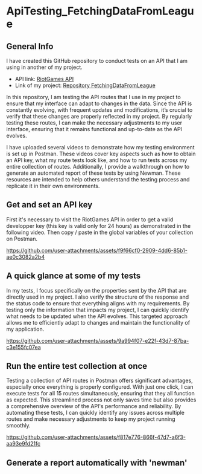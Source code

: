 # ApiTesting_FetchingDataFromLeague

## General Info
I have created this GitHub repository to conduct tests on an API that I am using in another of my project. 
* API link: [RiotGames API](https://developer.riotgames.com/)
* Link of my project: [Repository FetchingDataFromLeague](https://github.com/wooit/FetchingDataFromLeague)
  
In this repository, I am testing the API routes that I use in my project to ensure that my interface can adapt to changes in the data. Since the API is constantly evolving, with frequent updates and modifications, it’s crucial to verify that these changes are properly reflected in my project. By regularly testing these routes, I can make the necessary adjustments to my user interface, ensuring that it remains functional and up-to-date as the API evolves.

I have uploaded several videos to demonstrate how my testing environment is set up in Postman. These videos cover key aspects such as how to obtain an API key, what my route tests look like, and how to run tests across my entire collection of routes. Additionally, I provide a walkthrough on how to generate an automated report of these tests by using Newman. These resources are intended to help others understand the testing process and replicate it in their own environments.

## Get and set an API key
First it's necessary to visit the RiotGames API in order to get a valid developper key (this key is valid only for 24 hours) as demonstrated in the following video. Then copy / paste in the global variables of your collection on Postman.

https://github.com/user-attachments/assets/f9f66cf0-2909-4dd6-85b1-ae0c3082a2b4

## A quick glance at some of my tests
In my tests, I focus specifically on the properties sent by the API that are directly used in my project. I also verify the structure of the response and the status code to ensure that everything aligns with my requirements. By testing only the information that impacts my project, I can quickly identify what needs to be updated when the API evolves. This targeted approach allows me to efficiently adapt to changes and maintain the functionality of my application.

https://github.com/user-attachments/assets/9a994f07-e22f-43d7-87ba-c3e155fc07ea

## Run the entire test collection at once
Testing a collection of API routes in Postman offers significant advantages, especially once everything is properly configured. With just one click, I can execute tests for all 15 routes simultaneously, ensuring that they all function as expected. This streamlined process not only saves time but also provides a comprehensive overview of the API's performance and reliability. By automating these tests, I can quickly identify any issues across multiple routes and make necessary adjustments to keep my project running smoothly.

https://github.com/user-attachments/assets/f817e776-866f-47d7-a6f3-aa93e9fd21fc

## Generate a report automatically with 'newman'
